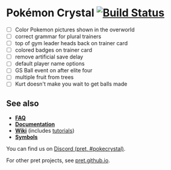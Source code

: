 # Pokémon Crystal [![Build Status][ci-badge]][ci]
- [ ] Color Pokemon pictures shown in the overworld
- [ ] correct grammar for plural trainers
- [ ] top of gym leader heads back on trainer card
- [ ] colored badges on trainer card
- [ ] remove artificial save delay
- [ ] default player name options 
- [ ] GS Ball event on after elite four
- [ ] multiple fruit from trees
- [ ] Kurt doesn't make you wait to get balls made

## See also

- [**FAQ**](FAQ.md)
- [**Documentation**][docs]
- [**Wiki**][wiki] (includes [tutorials][tutorials])
- [**Symbols**][symbols]

You can find us on [Discord (pret, #pokecrystal)](https://discord.gg/d5dubZ3).

For other pret projects, see [pret.github.io](https://pret.github.io/).

[docs]: https://pret.github.io/pokecrystal/
[wiki]: https://github.com/pret/pokecrystal/wiki
[tutorials]: https://github.com/pret/pokecrystal/wiki/Tutorials
[symbols]: https://github.com/pret/pokecrystal/tree/symbols
[ci]: https://github.com/pret/pokecrystal/actions
[ci-badge]: https://github.com/pret/pokecrystal/actions/workflows/main.yml/badge.svg
